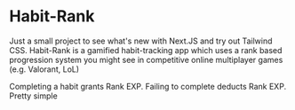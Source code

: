 # Habit-Rank

Just a small project to see what's new with Next.JS and try out Tailwind CSS. Habit-Rank is a gamified habit-tracking app which uses a rank based progression system you might see in competitive online multiplayer games (e.g. Valorant, LoL)

Completing a habit grants Rank EXP. Failing to complete deducts Rank EXP. Pretty simple

